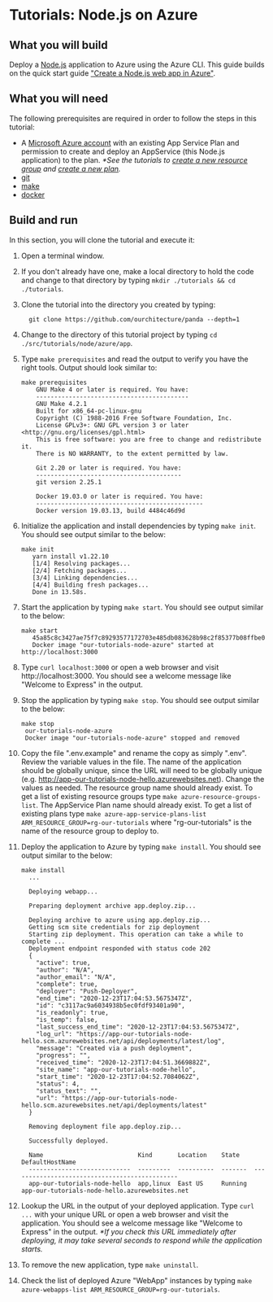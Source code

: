 # Tutorials: Node.js on Azure

## What you will build

Deploy a [Node.js][nodejs] application to Azure using the Azure CLI. This guide builds on the quick start guide ["Create a Node.js web app in Azure"][tutorial-base].

## What you will need

The following prerequisites are required in order to follow the steps in this tutorial:

- A [Microsoft Azure account][azure-account] with an existing App Service Plan and permission to create and deploy an AppService (this Node.js application) to the plan. _\*See the tutorials to [create a new resource group][tutorial-rg] and [create a new plan][tutorial-app-service-plan]._
- [git][git]
- [make][make]
- [docker][docker]

## Build and run

In this section, you will clone the tutorial and execute it:

1. Open a terminal window.

2. If you don't already have one, make a local directory to hold the code and change to that directory by typing `mkdir ./tutorials && cd ./tutorials`.

3. Clone the tutorial into the directory you created by typing:

   ```shell
     git clone https://github.com/ourchitecture/panda --depth=1
   ```

4. Change to the directory of this tutorial project by typing `cd ./src/tutorials/node/azure/app`.

5. Type `make prerequisites` and read the output to verify you have the right tools. Output should look similar to:

   ```shell
   make prerequisites
       GNU Make 4 or later is required. You have:
       ------------------------------------------
       GNU Make 4.2.1
       Built for x86_64-pc-linux-gnu
       Copyright (C) 1988-2016 Free Software Foundation, Inc.
       License GPLv3+: GNU GPL version 3 or later <http://gnu.org/licenses/gpl.html>
       This is free software: you are free to change and redistribute it.
       There is NO WARRANTY, to the extent permitted by law.

       Git 2.20 or later is required. You have:
       ----------------------------------------
       git version 2.25.1

       Docker 19.03.0 or later is required. You have:
       ----------------------------------------------
       Docker version 19.03.13, build 4484c46d9d
   ```

6. Initialize the application and install dependencies by typing `make init`. You should see output similar to the below:

   ```shell
   make init
      yarn install v1.22.10
      [1/4] Resolving packages...
      [2/4] Fetching packages...
      [3/4] Linking dependencies...
      [4/4] Building fresh packages...
      Done in 13.58s.
   ```

7. Start the application by typing `make start`. You should see output similar to the below:

   ```shell
   make start
      45a85c8c3427ae75f7c89293577172703e485db083628b98c2f85377b08ffbe0
      Docker image "our-tutorials-node-azure" started at http://localhost:3000
   ```

8. Type `curl localhost:3000` or open a web browser and visit http://localhost:3000. You should see a welcome message like "Welcome to Express" in the output.

9. Stop the application by typing `make stop`. You should see output similar to the below:

   ```shell
   make stop
    our-tutorials-node-azure
    Docker image "our-tutorials-node-azure" stopped and removed
   ```

10. Copy the file ".env.example" and rename the copy as simply ".env". Review the variable values in the file. The name of the application should be globally unique, since the URL will need to be globally unique (e.g. http://app-our-tutorials-node-hello.azurewebsites.net). Change the values as needed. The resource group name should already exist. To get a list of existing resource groups type `make azure-resource-groups-list`. The AppService Plan name should already exist. To get a list of existing plans type `make azure-app-service-plans-list ARM_RESOURCE_GROUP=rg-our-tutorials` where "rg-our-tutorials" is the name of the resource group to deploy to.

11. Deploy the application to Azure by typing `make install`. You should see output similar to the below:

    ```shell
    make install
      ...

      Deploying webapp...

      Preparing deployment archive app.deploy.zip...

      Deploying archive to azure using app.deploy.zip...
      Getting scm site credentials for zip deployment
      Starting zip deployment. This operation can take a while to complete ...
      Deployment endpoint responded with status code 202
      {
        "active": true,
        "author": "N/A",
        "author_email": "N/A",
        "complete": true,
        "deployer": "Push-Deployer",
        "end_time": "2020-12-23T17:04:53.5675347Z",
        "id": "c3117ac9a6034938b5ec0fdf93401a90",
        "is_readonly": true,
        "is_temp": false,
        "last_success_end_time": "2020-12-23T17:04:53.5675347Z",
        "log_url": "https://app-our-tutorials-node-hello.scm.azurewebsites.net/api/deployments/latest/log",
        "message": "Created via a push deployment",
        "progress": "",
        "received_time": "2020-12-23T17:04:51.3669882Z",
        "site_name": "app-our-tutorials-node-hello",
        "start_time": "2020-12-23T17:04:52.7084062Z",
        "status": 4,
        "status_text": "",
        "url": "https://app-our-tutorials-node-hello.scm.azurewebsites.net/api/deployments/latest"
      }

      Removing deployment file app.deploy.zip...

      Successfully deployed.

      Name                          Kind       Location    State    DefaultHostName
      ----------------------------  ---------  ----------  -------  ----------------------------------------------
      app-our-tutorials-node-hello  app,linux  East US     Running  app-our-tutorials-node-hello.azurewebsites.net
    ```

12. Lookup the URL in the output of your deployed application. Type `curl ...` with your unique URL or open a web browser and visit the application. You should see a welcome message like "Welcome to Express" in the output. _\*If you check this URL immediately after deploying, it may take several seconds to respond while the application starts._

13. To remove the new application, type `make uninstall`.

14. Check the list of deployed Azure "WebApp" instances by typing `make azure-webapps-list ARM_RESOURCE_GROUP=rg-our-tutorials`.

[nodejs]: https://nodejs.org/en/
[tutorial-base]: https://docs.microsoft.com/en-us/azure/app-service/quickstart-nodejs?pivots=platform-linux
[tutorial-rg]: ../../../terraform/azure/resource-group/#readme
[tutorial-app-service-plan]: ../../../terraform/azure/app-service-plan/#readme
[git]: ../../../../../docs/git.md
[make]: ../../../../../docs/make.md
[docker]: ../../../../../docs/docker.md
[azure-account]: https://azure.microsoft.com/en-us/free/
